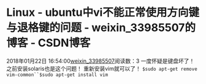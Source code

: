 # Linux - ubuntu中vi不能正常使用方向键与退格键的问题 - weixin_33985507的博客 - CSDN博客
2018年01月22日 16:54:00[weixin_33985507](https://me.csdn.net/weixin_33985507)阅读数：3
一度怀疑是键盘坏了！
之前安装solaris也是这个问题！
重新安装vim就可以了！
`$sudo apt-get remove vim-common``$sudo apt-get install vim`
